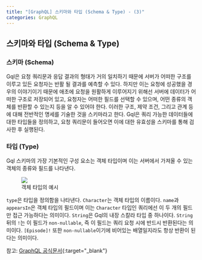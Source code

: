 ```yaml
---
title: "[GraphQL] 스키마와 타입 (Schema & Type) - (3)"
categories: GraphQL
---
```


## 스키마와 타입 (Schema & Type)

### 스키마 (Schema)

Gql은 요청 쿼리문과 응답 결과의 형태가 거의 일치하기 때문에 서버가 어떠한 구조를 이루고 있든 요청자는 반활 될 결과를 예측할 수 있다. 하지만 이는 요청에 성공했을 경우의 이야기이기 때문에 애초에 요청을 원활하게 이루어지기 위해선 서버에 데이터가 어떠한 구조로 저장되어 있고, 요청자는 어떠한 필드를 선택할 수 있으며, 어떤 종류의 객체를 반환할 수 있는지 등을 알 수 있어야 한다. 이러한 구조, 제약 조건, 그리고 관계 등에 대해 전반적인 명세를 기술한 것을 스키마라고 한다. Gql은 쿼리 가능한 데이터들에 대한 타입들을 정의하고, 요청 쿼리문이 들어오면 이에 대한 유효성을 스키마를 통해 검사한 후 실행된다.

### 타입 (Type)

Gql 스키마의 가장 기본적인 구성 요소는 객체 타입이며 이는 서버에서 가져올 수 있는 객체의 종류와 필드를 나타낸다.

<figure>
   <img src="https://user-images.githubusercontent.com/80687334/161997828-9005d7a2-3f6a-4ec9-9cd5-c62c39fe9015.png
" /> 
   <figcaption>객체 타입의 예시</figcaption>
</figure>

`type`은 타입을 정의함을 나타낸다. `Character`는 객체 타입의 이름이다. `name`과 `appearsIn`은 객체 타입의 필드이며 이는 `Character` 타입인 쿼리에선 이 두 개의 필드만 접근 가능하다는 의미이다. `String`은 Gql의 내장 스칼라 타입 중 하나이다. `String` 뒤의 `!`는 이 필드가 `non-nullable`, 즉 이 필드는 쿼리 요청 시에 반드시 반환된다는 의미이다. `[Episode]!` 또한 `non-nullable`이기에 비어있는 배열일지라도 항상 반환이 된다는 의미이다.

참고: [GraphQL 공식문서](https://graphql.org/learn/){:target="\_blank"}
